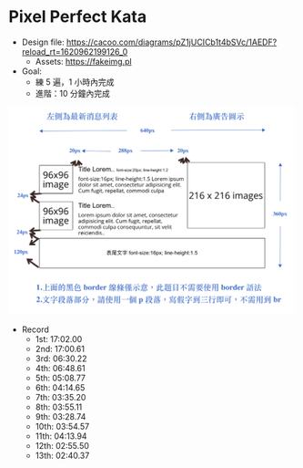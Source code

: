 # Pixel Perfect Kata

- Design file: https://cacoo.com/diagrams/pZ1jUCICb1t4bSVc/1AEDF?reload_rt=1620962199126_0
  - Assets: https://fakeimg.pl
- Goal: 
  - 練 5 遍，1 小時內完成
  - 進階：10 分鐘內完成


![alt text](pixel-perfect-kata.png)


- Record
  - 1st: 17:02.00
  - 2nd: 17:00.61
  - 3rd: 06:30.22
  - 4th: 06:48.61
  - 5th: 05:08.77
  - 6th: 04:14.65
  - 7th: 03:35.20
  - 8th: 03:55.11
  - 9th: 03:28.74
  - 10th: 03:54.57
  - 11th: 04:13.94
  - 12th: 02:55.50
  - 13th: 02:40.37
